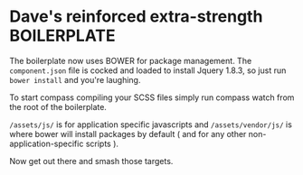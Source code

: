 Dave's reinforced extra-strength BOILERPLATE
===========

The boilerplate now uses BOWER for package management.  The <code>component.json</code> file is cocked and loaded to install Jquery 1.8.3, so just run <code>bower install</code> and you're laughing.

To start compass compiling your SCSS files simply run compass watch from the root of the boilerplate.

<code>/assets/js/</code> is for application specific javascripts and <code>/assets/vendor/js/</code> is where bower will install packages by default ( and for any other non-application-specific scripts ).

Now get out there and smash those targets.